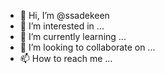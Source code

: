 - 👋 Hi, I’m @ssadekeen
- 👀 I’m interested in ...
- 🌱 I’m currently learning ...
- 💞️ I’m looking to collaborate on ...
- 📫 How to reach me ...

<!---
ssadekeen/ssadekeen is a ✨ special ✨ repository because its `README.md` (this file) appears on your GitHub profile.
You can click the Preview link to take a look at your changes.
--->

